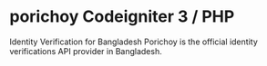 # porichoy Codeigniter 3 / PHP
Identity Verification for Bangladesh Porichoy is the official identity verifications API provider in Bangladesh.
